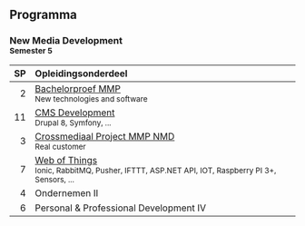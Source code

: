 Programma
---------

### New Media Development<br><small>Semester 5</small>

| SP | Opleidingsonderdeel |
|---:|:--------------------|
|  2 | [Bachelorproef MMP][]<span data-domain="wanm" data-level="3"></span><br><small>New technologies and software</small> |
| 11 | [CMS Development][]<span data-domain="wanm" data-level="3"></span><br><small>Drupal 8, Symfony, ...</small> |
|  3 | [Crossmediaal Project MMP NMD][]<span data-domain="wanm" data-level="3"></span><br><small>Real customer</small> |
|  7 | [Web of Things][]<span data-domain="wanm" data-level="3"></span><br><small>Ionic, RabbitMQ, Pusher, IFTTT, ASP.NET API, IOT, Raspberry PI 3+, Sensors, ...</small> |
|  4 | Ondernemen II |
|  6 | Personal & Professional Development IV |

[Bachelorproef MMP]:            #
[Crossmediaal Project MMP NMD]: #
[CMS Development]:              #
[Web of Things]:                #